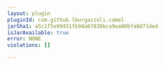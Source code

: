```yaml
---
layout: plugin
pluginId: com.github.lburgazzoli.camel
jarSha1: a5c1f5e99431fb94a67838bca9ea80bfa0d71ded
isJarAvailable: true
error: NONE
violations: []

---
```

